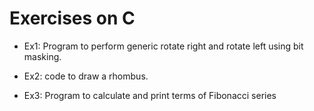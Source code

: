# Exercises on C

 - Ex1: Program to perform generic rotate right and rotate left using bit masking.

 - Ex2: code to draw a rhombus.

 - Ex3: Program to calculate and print terms of Fibonacci series

